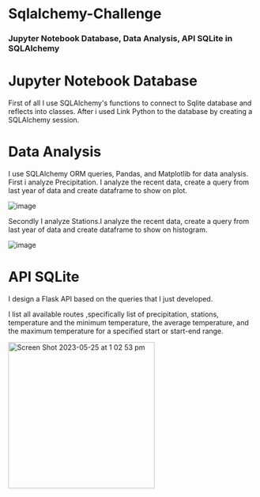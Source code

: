 # Sqlalchemy-Challenge
### Jupyter Notebook Database, Data Analysis, API SQLite in SQLAlchemy 

# Jupyter Notebook Database
First of all I use SQLAlchemy's functions to connect to Sqlite database and reflects into classes. 
After i used Link Python to the database by creating a SQLAlchemy session.
# Data Analysis
I use SQLAlchemy ORM queries, Pandas, and Matplotlib for data analysis. First i analyze Precipitation. 
I analyze the recent data, create a query from last year of data and create dataframe to show on plot.

![image](https://github.com/gulcan7414/sqlalchemy-challenge/assets/123443605/0cbb423c-d30d-4664-ae8b-23f40cf925b4)

Secondly I analyze Stations.I analyze the recent data, create a query from last year of data and create dataframe to show on histogram.

![image](https://github.com/gulcan7414/sqlalchemy-challenge/assets/123443605/7f6b38bd-5dba-40b4-8ffc-3fdc38079676)

# API SQLite
I design a Flask API based on the queries that I just developed. 

I list all available routes ,specifically list of precipitation, stations, temperature and the minimum temperature, the average temperature, and the maximum temperature for a specified start or start-end range.

<img width="296" alt="Screen Shot 2023-05-25 at 1 02 53 pm" src="https://github.com/gulcan7414/sqlalchemy-challenge/assets/123443605/a7fc895f-4137-4859-bd2c-9269cbf21af6">

